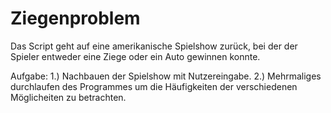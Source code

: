 # Ziegenproblem
 Das Script geht auf eine amerikanische Spielshow zurück, bei der der Spieler entweder eine Ziege oder ein Auto gewinnen konnte.

Aufgabe:
1.) Nachbauen der Spielshow mit Nutzereingabe.
2.) Mehrmaliges durchlaufen des Programmes um die Häufigkeiten der verschiedenen Möglicheiten zu betrachten.
